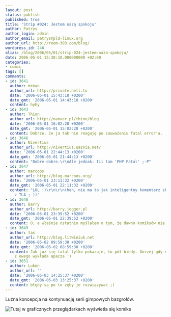 ```yaml
---
layout: post
status: publish
published: true
title: 'Strip #024: Jestem oazą spokoju'
author: Patrys
author_login: admin
author_email: patrys@pld-linux.org
author_url: http://room-303.com/blog/
wordpress_id: 246
alias: /blog/2006/05/01/strip-024-jestem-oaza-spokoju/
date: 2006-05-01 15:38:18.000000000 +02:00
categories:
- comic
tags: []
comments:
- id: 3641
  author: mrman
  author_url: http://private.hell.to
  date: '2006-05-01 15:43:18 +0200'
  date_gmt: '2006-05-01 14:43:18 +0200'
  content: hyhy
- id: 3643
  author: Thion
  author_url: http://nanver.pl/thion/blog
  date: '2006-05-01 16:02:28 +0200'
  date_gmt: '2006-05-01 15:02:28 +0200'
  content: Dobrze, że ja tak nie reaguję po zauważeniu fatal error'a. ;)
- id: 3646
  author: Nivertius
  author_url: http://nivertius.uaznia.net/
  date: '2006-05-01 22:44:13 +0200'
  date_gmt: '2006-05-01 21:44:13 +0200'
  content: "Dobre dobre.\r\nAle jednak: Iii tam 'PHP Fatal' ;-P"
- id: 3647
  author: marcoos
  author_url: http://blog.marcoos.org/
  date: '2006-05-01 23:11:32 +0200'
  date_gmt: '2006-05-01 22:11:32 +0200'
  content: "LOL :)\r\n\r\n(heh, nie ma to jak inteligentny komentarz składający się
    z TLA ;-))"
- id: 3648
  author: Barry
  author_url: http://barry.jogger.pl
  date: '2006-05-01 23:39:52 +0200'
  date_gmt: '2006-05-01 22:39:52 +0200'
  content: O, a właśnie ostatnio myślałem o tym, że dawno komiksów nie było :D
- id: 3649
  author: tas
  author_url: http://blog.litwiniuk.net
  date: '2006-05-02 09:59:30 +0200'
  date_gmt: '2006-05-02 08:59:30 +0200'
  content: Jak już się fatal tylko pokazuje, to pół biedy. Gorzej gdy ni z tego ni
    z owego wykłada apacza :)
- id: 3651
  author: Luken
  author_url: ''
  date: '2006-05-03 14:25:37 +0200'
  date_gmt: '2006-05-03 13:25:37 +0200'
  content: błędy są po to żęby je rozwiązywać ;)
---
```

<p>Luźna koncepcja na kontynuację serii gimpowych bazgrołów.</p>

<p class="strip"><img src="http://comic.room-303.com/strips/024-how-u-feelin.png" alt="Tutaj w graficznych przeglądarkach wyświetla się komiks" /></p>
